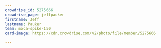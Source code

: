 ```yaml
---
crowdrise_id: 5275666
crowdrise_page: jeffpauker
firstname: Jeff
lastname: Pauker
team: moca-spike-150
card-image: https://cdn.crowdrise.com/v2/photo/file/member/5275666

---
```

